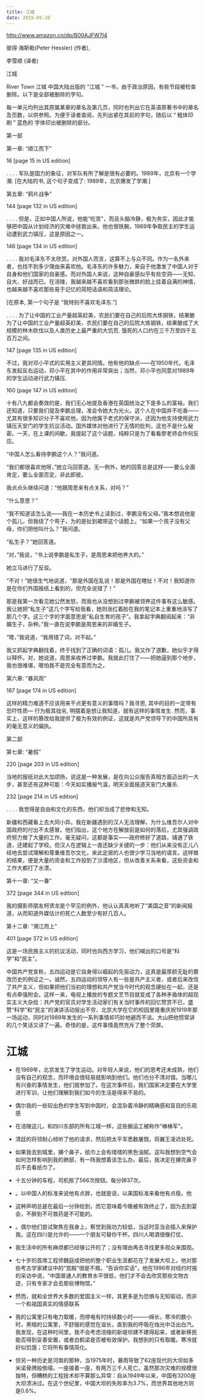 ```yaml
---
title: 江城
date: 2015-05-28
---
```



http://www.amazon.cn/dp/B00AJFW7I4

彼得·海斯勒(Peter Hessler) (作者), 

李雪顺 (译者)



江城

River Town 江城
中国大陆出版的 “江城 ” 一书，由于政治原因，有些节段被检查删除。以下是全部被删除的字句。

每一单元均列出其原属某章的章名及第几页，同时也列出它在英语原著书中的章名及页数，以供参照。为便于读者查阅，先列出紧在其前的字句，随后以 “ 粗体印刷 ” 蓝色的 字体印出被删除的部分。

第一部

第一章: “顺江而下”

16 [page 15 in US edition]

. . . . 军队是国力的象征，对军队有所了解是很有必要的。1989年，北京有一个学潮.   [在大陆的书, 这个句子变成了: 1989年，北京爆发了学潮.]

 

第五章: “鸦片战争”

144 [page 132 in US edition]

. . . . 但是，正如中国人所说，他能“吃苦”，而且头脑冷静，极为务实，因此才能够把中国从计划经济的灾难中拯救出来。他也很铁腕，1989年争取民主的学生运动遭到武力镇压，这是原因之一。

 

146 [page 134 in US edition]

. . . . 我对毛泽东不太欣赏。对外国人而言，这算不上与众不同。作为一名外来者，也找不到多少理由来喜欢他。毛泽东的许多魅力，来自于他激发了中国人对于自身和他们国家的自豪感。而对外国人来说，这种自豪感似乎有些空洞——无知、自大、好战而已。在涪陵，我越来越不喜欢看到那张微胖的脸上挂着自满的神情，也越来越不喜欢那些易于记忆的简短话语和简洁理论。

[在原本, 第一个句子是 “我特别不喜欢毛泽东.”]

. . . . 为了让中国的工业产量超英赶美，农民们要在自己的后院大炼钢铁，结果酿为了让中国的工业产量超英赶美，农民们要在自己的后院大炼钢铁，结果酿成了大规模的林木砍伐以及人类历史上最严重的大饥荒. 饿死的人口约在三千万至四千五百万之间。

 

147 [page 135 in US edition]

不过，我对邓小平式的实用主义更具同情。他有他的缺点——在1950年代，毛泽东发起反右运动，邓小平在其中的作用非常突出；当然，邓小平也同意对1989年的学生运动进行武力镇压.

 

160 [page 147 in US edition]

十有八九都会奏效的是，我们无心地提及香港在英国统治之下是多么的富裕。我们还知道，只要我们提及李鹏总理，准会令她大为光火。这个人在中国并不吃香——尤其有很多知识分子不喜欢他，因为他属于老式的保守派，还因为他支持使用武力镇压天安门的学生抗议活动。国外媒体对他进行了无情的批判，这也不是什么秘密。一天，在上课的间歇，我提起了这个话题，纯粹只是为了看看廖老师会作何反应。

“中国人怎么看待李鹏这个人？”我问道。

“我们都很喜欢他呀，”她立马回答道。无一例外，她的回答总是这样——要么全面肯定，要么全面否定，非此即彼。

我点点头继续问道：“他跟周恩来有点关系，对吗？”

“什么意思？”

“我不知道该怎么说——我在一本历史书上读到过，李鹏没有父母。”我本想说他是个孤儿，但我绕了个弯子，为的是扯到裙带这个话题上。“如果一个孩子没有父母，你们把他叫什么？”我问道。

“私生子？”她回答道。

“对，”我说，“书上说李鹏是私生子，是周恩来把他养大的。”

她立马进行了反驳。

“不对！”她很生气地说道，“那是外国在乱说！那是外国在瞎扯！不对！我知道你是在你们外国报纸上看到的，但完全说错了！”

那是我第一次看见她公然发怒，而我也从没想到过李鹏被领养这件事有这么敏感。我让她把“私生子”这几个字写给我看，她则涨红着脸在我的笔记本上重重地涂写了那几个字。这三个字的字面意思是“私自生育的孩子”。我拿起字典翻阅起来：“非婚生子，杂种。”我一直在说李鹏是周恩来的非婚生子。

“嗯，”我说道，“我用错了词，对不起。”

我又抓起字典翻找着，终于找到了正确的词语：孤儿。我又作了道歉，她似乎才得以释怀。对，她说道，周恩来收养过李鹏。我就此打住了——把她逼到那个地步，我也很难堪，哪怕我不是完全有意而为之。

 

第六章: “暴风雨”

187 [page 174 in US edition]

这样的精力难道不应该用来干点更有意义的事情吗？我寻思, 其中的目的一定带有恐吓性质— 行为极其拙劣, 明摆着是想让我知道，就有这样的事情发生. 然而，事实上，这样的篡改给我提供了极为有效的例证，这就是共产党领导下的中国所具有的毫无意义的偏执。

 

第二部

第七章: “暑假”

220 [page 203 in US edition]

当地的报纸对此大加颂扬，说这是一种发展，是在向公众报告真相方面迈出的一大步，甚至还有这种可能：今天如实播报气温，明天全面报道天安门大屠杀.

 

232 [page 214 in US edition]

. . . . 我觉得是自由和文化的东西，他们却当成了悲惨和无知。

新疆和西藏看上去大同小异。我在新疆遇到的汉人无法理解，为什么维吾尔人对中国政府的付出不太感冒。他们指出，这个地方在解放前是如何的落后，尤其强调政府努力做了大量的工作。毫无疑问，这都是事实——政府修好了道路，铺通了铁道，还建起了学校。但汉人在逻辑上一直还缺少关键的一步：他们从来没有正儿八经地去尝试理解和尊重维吾尔文化，来此定居的人也很少学习当地的语言。这样做的结果，便是大量的资金和工作投到了沙漠地区，但从改善关系来看，这些资金和工作大都打了水漂。

 

第十一章: “又一春”

372 [page 344 in US edition]

我的摄影师朋友柯贤龙是个罕见的例外，他认认真真地听了“美国之音”的新闻报道，从而知道外媒估计的死亡人数至少有好几百人。

 

第十二章: “溯江而上”

401 [page 372 in US edition]

这是一场民族主义的抗议活动，同时也向西方学习，他们喊出的口号是“科学”和“民主”。

中国共产党宣称，五四运动是它自身得以崛起的先驱动力，这真是最厚颜无耻的篡改历史的例证之一。诚然，五四运动的领导人有一些是共产主义者，或者后来改信了共产主义，但如果把他们当初的理想和共产党当今时代的观念硬扯在一起，还是有点牵强附会。这样一来，电视上播放的专题文艺节目就变成了各种矛盾体的超现实主义大杂烩：共产党的官员对学生活动家们有关当时事件的回忆赞赏不已，盛赞“科学”和“民主”的演讲活动层出不穷，北京大学在它的校园里隆重庆祝1919年那一场运动，同时对1989年发生的一系列事情却巧妙地避而不谈。大山把他惯常讲的几个笑话又讲了一遍。奇怪的是，这件事情竟然充斥了整个荧屏。

# 江城

- 在1989年，北京发生了学生运动。对年轻人来说，他们的思考还未成熟，他们没有自己的观念，而环境会很轻易就影响到他们。他们也分不清对错。当哪儿有兴奋的事情发生，他们就参加了。在这次事件后，我们国家决定要在大学里进行军训，让他们理解到我们如今的生活是得来不易的。

- 偶尔我的一些较出色的学生写到中国时，会混杂着冷静的精确感和盲目的乐观感

- 在涪陵这儿，和四川东部的所有江城一样，这些搬运工被称作“棒棒军”。

- 清廷的将领耐心倾听了他的请求，然后把太平军悉数屠戮，将翼王凌迟处死。

- 如果我去到城里，擤个鼻子，纸巾上会有缕缕的黑色油腻。这叫我想到空气会如何怎样影响到我的肺部，有一阵我想着该怎么办。最后，我决定在擤完鼻子后不去看纸巾了。

- 十五分钟的车程，司机揿了566次按钮。每分钟37次。

- 。以中国人的标准来说他有点胖，也就是说，以美国标准来看他有点瘦。他

- 这种声明总是在最后一分钟给到，而它意味着今晚被有效终止了，因为去到宴会，不醉到不可救药是不可能的。

- 。偶尔他们尝试聚焦在我身上，察觉到我功力较低，当这时亚当会插入来保护我。这在四川是允许的——一个朋友可替你干杯。四川人喝酒很像打仗。

- 我生活中的所有麻烦都已经够公开的了；没有理由再去寻找更多观众来围观。

- 七十岁的首席工程师魏庭成把他的整个职业生涯都花在了发展大坝上，他对那些考古学家建议中的“宫殿”很是不屑。“告诉你实话”，他在1996年对纽约时报的采访中说，“中国普通人的教育水平很低，他们才不会去欣赏那些文物古迹，只有专家才会去那些博物馆。”

- 然而，就和全世界大多数的爱国主义一样，其更多是为恐惧与无知驱动，而非一个和祖国真实的情感联系

- 我的公寓里只有电力取暖，而停电有时持续数小时———绵长，寒冷的数小时，黑暗的公寓里，不舒服的感觉在滋长，直到我的呼吸在烛光中泛出白汽。我发现，在这种时间里，我不会考虑涪陵的新堤坝建不建得起来，或者新移民能否得到妥善安置，或者白鹤梁是否被有效保护。我想到的只有取暖。寒冷就好似饥饿；它将所有事情简化。

- 但另一种历史是河南的那种，当1975年时，暴雨导致了62座现代的大坝如多米诺骨牌般倒塌，一座接着一座，有两万三千人死亡。虽然那次灾难的规模很独特，但糟糕的工程技术却不算那么异常：自从1949年以来，中国有3200座大坝溃决过。在这个世纪里，中国大坝的失败率为3.7%，而世界其他地方则是0.6%。
